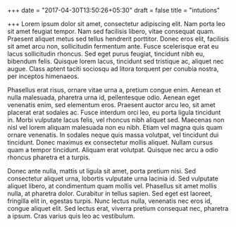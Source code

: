 +++
date = "2017-04-30T13:50:26+05:30"
draft = false
title = "intutions"

+++
Lorem ipsum dolor sit amet, consectetur adipiscing elit. Nam porta leo sit amet feugiat tempor. Nam sed facilisis libero, vitae consequat quam. Praesent aliquet metus sed tellus hendrerit porttitor. Donec eros elit, facilisis sit amet arcu non, sollicitudin fermentum ante. Fusce scelerisque erat eu lacus sollicitudin rhoncus. Sed eget purus feugiat, tincidunt nibh eu, bibendum felis. Quisque lorem lacus, tincidunt sed tristique ac, aliquet nec augue. Class aptent taciti sociosqu ad litora torquent per conubia nostra, per inceptos himenaeos.

Phasellus erat risus, ornare vitae urna a, pretium congue enim. Aenean et nulla malesuada, pharetra urna id, pellentesque odio. Aenean eget venenatis enim, sed elementum eros. Praesent auctor arcu leo, sit amet placerat erat sodales ac. Fusce interdum orci leo, eu porta ligula tincidunt in. Morbi vulputate lacus felis, vel rhoncus nibh aliquet sed. Maecenas non nisl vel lorem aliquam malesuada non eu nibh. Etiam vel magna quis quam ornare venenatis. In sodales neque quis massa volutpat, vel tincidunt dui tincidunt. Donec maximus ex consectetur mollis aliquet. Nullam cursus quam a tempor tincidunt. Aliquam erat volutpat. Quisque nec arcu a odio rhoncus pharetra et a turpis.

Donec ante nulla, mattis ut ligula sit amet, porta pretium nisi. Sed consectetur aliquet urna, lobortis vulputate urna lacinia id. Sed vulputate aliquet libero, at condimentum quam mollis vel. Phasellus sit amet mollis nulla, at pharetra dolor. Curabitur in tellus sapien. Sed eget est laoreet, fringilla elit in, egestas turpis. Nunc lectus nulla, venenatis nec eros id, congue aliquet elit. Sed lectus erat, viverra pretium consequat nec, pharetra a ipsum. Cras varius quis leo ac vestibulum.


